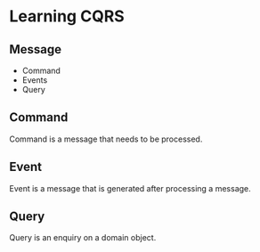 # Learning CQRS

## Message

- Command
- Events
- Query

## Command

Command is a message that needs to be processed.

## Event

Event is a message that is generated after processing a message.

## Query

Query is an enquiry on a domain object.
